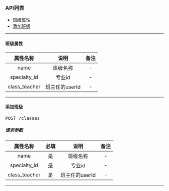 ### API列表

* [班级属性](#property)
* [添加班级](#create)

-------------------------
<a name="property"></a>
#### 班级属性

| 属性名称 | 说明 | 备注 |
|:---:|:---:|:---:|
| name | 班级名称 | - |
| specialty_id | 专业id | - |
| class_teacher | 班主任的userId | - |

-------------------------

<a name="create"></a>
#### 添加班级
<pre>
POST /classes
</pre>
##### 请求参数

| 属性名称 | 必填 | 说明 | 备注 |
|:---:|:---:|:---:|:---:|
| name | 是 | 班级名称 | - |
| specialty_id | 是 | 专业id | - |
| class_teacher | 是 | 班主任的userId | - |

-------------------------
